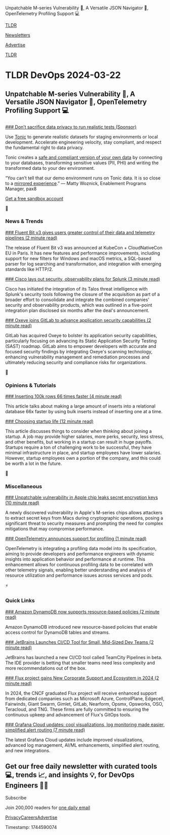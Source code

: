 Unpatchable M-series Vulnerability 🔐, A Versatile JSON Navigator 🔭, OpenTelemetry Profiling Support 💻

[TLDR](/)

[Newsletters](/newsletters)

[Advertise](https://advertise.tldr.tech/)

[TLDR](/)

# TLDR DevOps 2024-03-22

## Unpatchable M-series Vulnerability 🔐, A Versatile JSON Navigator 🔭, OpenTelemetry Profiling Support 💻

### 

[### Don’t sacrifice data privacy to run realistic tests (Sponsor)](https://www.tonic.ai/?utm_campaign=2024q1_devops&amp;utm_medium=newsletter&amp;utm_content=main1&amp;utm_source=tldr)

Use [Tonic](https://www.tonic.ai/?utm_campaign=2024q1_devops&utm_medium=newsletter&utm_content=main1&utm_source=tldr) to generate realistic datasets for staging environments or local development. Accelerate engineering velocity, stay compliant, and respect the fundamental right to data privacy.

Tonic creates a [safe and compliant version of your own data](https://www.tonic.ai/?utm_campaign=2024q1_devops&utm_medium=newsletter&utm_content=main1&utm_source=tldr) by connecting to your databases, transforming sensitive values (PII, PHI) and writing the transformed data to your dev environment.

“You can’t tell that our demo environment runs on Tonic data. It is so close to a [mirrored experience](https://www.tonic.ai/?utm_campaign=2024q1_devops&utm_medium=newsletter&utm_content=main1&utm_source=tldr).” — Matty Woznick, Enablement Programs Manager, pax8

[Get a free sandbox account](https://www.tonic.ai/?utm_campaign=2024q1_devops&utm_medium=newsletter&utm_content=main1&utm_source=tldr)

📱

### News & Trends

[### Fluent Bit v3 gives users greater control of their data and telemetry pipelines (2 minute read)](https://www.cncf.io/blog/2024/03/19/fluent-bit-v3-gives-users-greater-control-of-their-data-and-telemetry-pipelines/?utm_source=tldrdevops)

The release of Fluent Bit v3 was announced at KubeCon + CloudNativeCon EU in Paris. It has new features and performance improvements, including support for new filters for Windows and macOS metrics, a SQL-based parser for log searching and transformation, and integration with emerging standards like HTTP/2.

[### Cisco lays out security, observability plans for Splunk (3 minute read)](https://www.techtarget.com/searchitoperations/news/366574374/Cisco-lays-out-security-observability-plans-for-Splunk?utm_source=tldrdevops)

Cisco has initiated the integration of its Talos threat intelligence with Splunk's security tools following the closure of the acquisition as part of a broader effort to consolidate and integrate the combined companies' security and observability products, which was outlined in a five-point integration plan disclosed six months after the deal's announcement.

[### Oxeye joins GitLab to advance application security capabilities (2 minute read)](https://about.gitlab.com/blog/2024/03/20/oxeye-joins-gitlab-to-advance-application-security-capabilities/?utm_source=tldrdevops)

GitLab has acquired Oxeye to bolster its application security capabilities, particularly focusing on advancing its Static Application Security Testing (SAST) roadmap. GitLab aims to empower developers with accurate and focused security findings by integrating Oxeye's scanning technology, enhancing vulnerability management and remediation processes and ultimately reducing security and compliance risks for organizations.

🚀

### Opinions & Tutorials

[### Inserting 100k rows 66 times faster (4 minute read)](https://xnacly.me/posts/2024/faster-inserts/?utm_source=tldrdevops)

This article talks about making a large amount of inserts into a relational database 66x faster by using bulk inserts instead of inserting one at a time.

[### Choosing startup life (12 minute read)](https://mirror.xyz/brunny.eth/CyjJBx4Vee-IJGyu52WNI93umtnX0LwtksFn3S3VSdI?utm_source=tldrdevops)

This article discusses things to consider when thinking about joining a startup. A job may provide higher salaries, more perks, security, less stress, and other benefits, but working in a startup can result in huge payoffs. Startups require a ton of challenging work to be successful, they have minimal infrastructure in place, and startup employees have lower salaries. However, startup employees own a portion of the company, and this could be worth a lot in the future.

🎁

### Miscellaneous

[### Unpatchable vulnerability in Apple chip leaks secret encryption keys (10 minute read)](https://arstechnica.com/security/2024/03/hackers-can-extract-secret-encryption-keys-from-apples-mac-chips/?utm_source=tldrdevops)

A newly discovered vulnerability in Apple's M-series chips allows attackers to extract secret keys from Macs during cryptographic operations, posing a significant threat to security measures and prompting the need for complex mitigations that may compromise performance.

[### OpenTelemetry announces support for profiling (1 minute read)](https://www.cncf.io/blog/2024/03/19/opentelemetry-announces-support-for-profiling/?utm_source=tldrdevops)

OpenTelemetry is integrating a profiling data model into its specification, aiming to provide developers and performance engineers with dynamic insights into application behavior and performance at runtime. This enhancement allows for continuous profiling data to be correlated with other telemetry signals, enabling better understanding and analysis of resource utilization and performance issues across services and pods.

⚡️

### Quick Links

[### Amazon DynamoDB now supports resource-based policies (2 minute read)](https://aws.amazon.com/about-aws/whats-new/2024/03/amazon-dynamodb-resource-based-policies/?utm_source=tldrdevops)

Amazon DynamoDB introduced new resource-based policies that enable access control for DynamoDB tables and streams.

[### JetBrains Launches CI/CD Tool for Small, Mid-Sized Dev Teams (2 minute read)](https://thenewstack.io/jetbrains-launches-ci-cd-tool-for-small-mid-sized-dev-teams/?utm_source=tldrdevops)

JetBrains has launched a new CI/CD tool called TeamCity Pipelines in beta. The IDE provider is betting that smaller teams need less complexity and more recommendations out of the box.

[### Flux project gains New Corporate Support and Ecosystem in 2024 (2 minute read)](https://fluxcd.io/blog/2024/03/flux-project-gains-new-corporate-support-and-ecosystem-in-2024/?utm_source=tldrdevops)

In 2024, the CNCF graduated Flux project will receive enhanced support from dedicated companies such as Microsoft Azure, ControlPlane, Edgecell, Fairwinds, Giant Swarm, Gimlet, GitLab, Nearform, Opsmx, Opsworks, OSO, Teracloud, and TNG. These firms are fully committed to ensuring the continuous upkeep and advancement of Flux's GitOps tools.

[### Grafana Cloud updates: cool visualizations, log monitoring made easier, simplified alert routing (7 minute read)](https://grafana.com/blog/2024/03/20/grafana-cloud-updates-cool-visualizations-log-monitoring-made-easier-simplified-alert-routing/?utm_source=tldrdevops)

The latest Grafana Cloud updates include improved visualizations, advanced log management, AI/ML enhancements, simplified alert routing, and new integrations.

## Get our free daily newsletter with curated tools 💻, trends 📈, and insights 💡, for DevOps Engineers 👨‍💻

Subscribe

Join 200,000 readers for [one daily email](/api/latest/devops)

[Privacy](/privacy)[Careers](https://jobs.ashbyhq.com/tldr.tech)[Advertise](/devops/advertise)

Timestamp: 1744590074